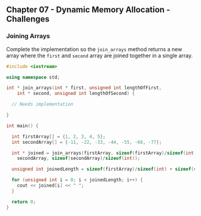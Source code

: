 ## Chapter 07 - Dynamic Memory Allocation - Challenges

### Joining Arrays

Complete the implementation so the `join_arrays` method returns a new array where the `first` and `second` array are joined together in a single array.

```c++
#include <iostream>

using namespace std;

int * join_arrays(int * first, unsigned int lengthOfFirst,
    int * second, unsigned int lengthOfSecond) {

  // Needs implementation

}

int main() {

  int firstArray[] = {1, 2, 3, 4, 5};
  int secondArray[] = {-11, -22, -33, -44, -55, -66, -77};

  int * joined = join_arrays(firstArray, sizeof(firstArray)/sizeof(int),
    secondArray, sizeof(secondArray)/sizeof(int));

  unsigned int joinedLength = sizeof(firstArray)/sizeof(int) + sizeof(secondArray)/sizeof(int);

  for (unsigned int i = 0; i < joinedLength; i++) {
    cout << joined[i] << " ";
  }

  return 0;
}
```